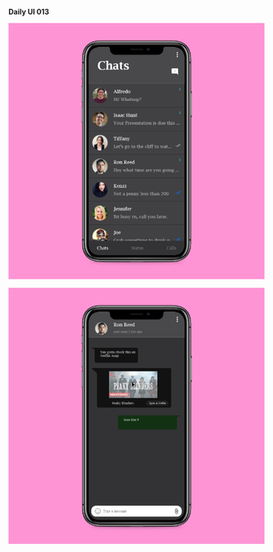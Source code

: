 **Daily UI 013**

![](https://raw.githubusercontent.com/Sehajbir/DailyUI/master/DailyUI-013/phone%201.png)

![](https://raw.githubusercontent.com/Sehajbir/DailyUI/master/DailyUI-013/phone%202.png)